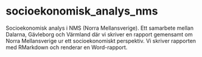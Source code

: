 # socioekonomisk_analys_nms
Socioekonomisk analys i NMS (Norra Mellansverige). Ett samarbete mellan Dalarna, Gävleborg och Värmland där vi skriver en rapport gemensamt om Norra Mellansverige ur ett socioekonomiskt perspektiv. Vi skriver rapporten med RMarkdown och renderar en Word-rapport.
